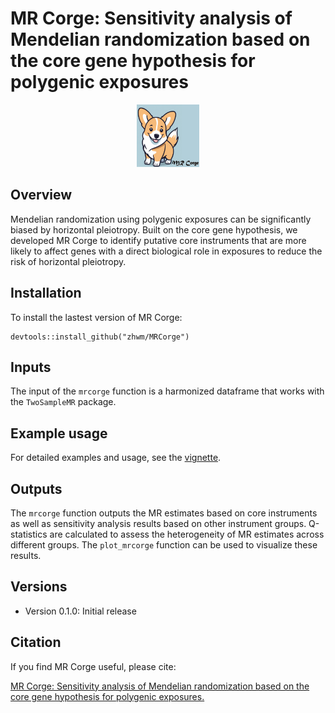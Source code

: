 # MR Corge: Sensitivity analysis of Mendelian randomization based on the core gene hypothesis for polygenic exposures


<p align="center">
  <img src="man/figures/MRCorge.png" alt="example image" width=100 height=100>
  <br>
</p>

## Overview

Mendelian randomization using polygenic exposures can be significantly biased by horizontal pleiotropy. Built on the core gene hypothesis, we developed MR Corge to identify putative core instruments that are more likely to affect genes with a direct biological role in exposures to reduce the risk of horizontal pleiotropy.

## Installation

To install the lastest version of MR Corge:

```
devtools::install_github("zhwm/MRCorge")
```

## Inputs

The input of the `mrcorge` function is a harmonized dataframe that works with the `TwoSampleMR` package. 

## Example usage

For detailed examples and usage, see the [vignette](https://zhwm.github.io/MRCorge/).


## Outputs
The `mrcorge` function outputs the MR estimates based on core instruments as well as sensitivity analysis results based on other instrument groups. Q-statistics are calculated to assess the heterogeneity of MR estimates across different groups. The `plot_mrcorge` function can be used to visualize these results. 


## Versions

* Version 0.1.0: Initial release

## Citation

If you find MR Corge useful, please cite:

[MR Corge: Sensitivity analysis of Mendelian randomization based on the core gene hypothesis for polygenic exposures.](https://doi.org/10.1101/2024.07.18.604191)

